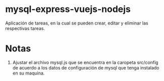 # mysql-express-vuejs-nodejs

Aplicación de tareas, en la cual se pueden crear, editar y eliminar las respectivas tareas.

# Notas

1. Ajustar el archivo mysql.js que se encuentra en la caropeta src/config de acuerdo a los datos de configuración de mysql que tenga instalado en su maquina.
